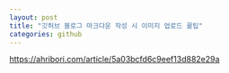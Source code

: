 ```yaml
---
layout: post
title: "깃허브 블로그 마크다운 작성 시 이미지 업로드 꿀팁"
categories: github
---
```

https://ahribori.com/article/5a03bcfd6c9eef13d882e29a